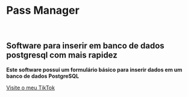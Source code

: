 <!DOCTYPE html>
<html>
<body>

 <h1>Pass Manager</h1><br>
<h2>Software para inserir em banco de dados postgresql com mais rapidez</h2>
<B> Este software possui um formulário básico para inserir dados em um banco de dados PostgreSQL </B><br>
<p>


<a href="https://www.tiktok.com/@hexdien">Visite o meu TikTok</a><p>

</body>
</html>


